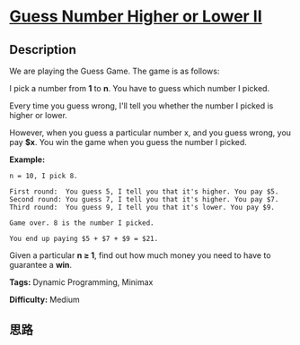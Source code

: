 # [Guess Number Higher or Lower II][title]

## Description

We are playing the Guess Game. The game is as follows:

I pick a number from **1** to **n**. You have to guess which number I picked.

Every time you guess wrong, I'll tell you whether the number I picked is
higher or lower.

However, when you guess a particular number x, and you guess wrong, you pay
**$x**. You win the game when you guess the number I picked.

**Example:**
            n = 10, I pick 8.        First round:  You guess 5, I tell you that it's higher. You pay $5.    Second round: You guess 7, I tell you that it's higher. You pay $7.    Third round:  You guess 9, I tell you that it's lower. You pay $9.        Game over. 8 is the number I picked.        You end up paying $5 + $7 + $9 = $21.    

Given a particular **n ≥ 1**, find out how much money you need to have to
guarantee a **win**.


**Tags:** Dynamic Programming, Minimax

**Difficulty:** Medium

## 思路

[title]: https://leetcode.com/problems/guess-number-higher-or-lower-ii
